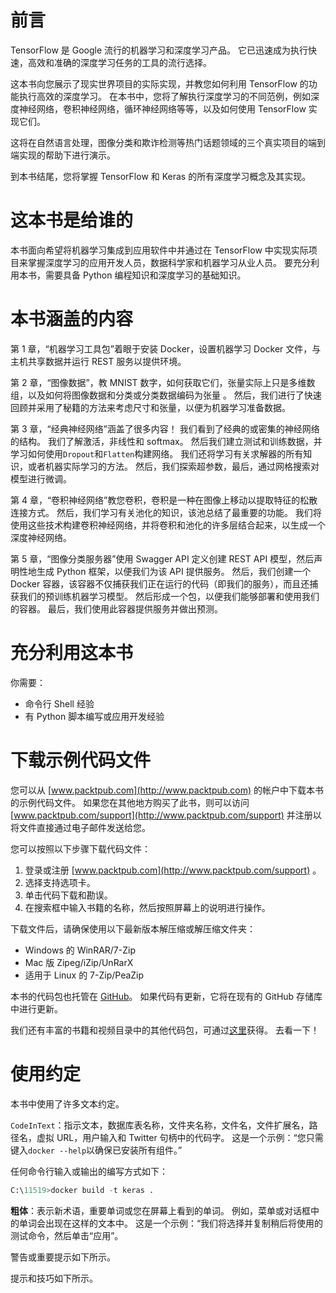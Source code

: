# 前言

TensorFlow 是 Google 流行的机器学习和深度学习产品。 它已迅速成为执行快速，高效和准确的深度学习任务的工具的流行选择。

这本书向您展示了现实世界项目的实际实现，并教您如何利用 TensorFlow 的功能执行高效的深度学习。 在本书中，您将了解执行深度学习的不同范例，例如深度神经网络，卷积神经网络，循环神经网络等等，以及如何使用 TensorFlow 实现它们。

这将在自然语言处理，图像分类和欺诈检测等热门话题领域的三个真实项目的端到端实现的帮助下进行演示。

到本书结尾，您将掌握 TensorFlow 和 Keras 的所有深度学习概念及其实现。

# 这本书是给谁的

本书面向希望将机器学习集成到应用软件中并通过在 TensorFlow 中实现实际项目来掌握深度学习的应用开发人员，数据科学家和机器学习从业人员。 要充分利用本书，需要具备 Python 编程知识和深度学习的基础知识。

# 本书涵盖的内容

第 1 章，“机器学习工具包”着眼于安装 Docker，设置机器学习 Docker 文件，与主机共享数据并运行 REST 服务以提供环境。

第 2 章，“图像数据”，教 MNIST 数字，如何获取它们，张量实际上只是多维数组，以及如何将图像数据和分类或分类数据编码为张量 。 然后，我们进行了快速回顾并采用了秘籍的方法来考虑尺寸和张量，以便为机器学习准备数据。

第 3 章，“经典神经网络”涵盖了很多内容！ 我们看到了经典的或密集的神经网络的结构。 我们了解激活，非线性和 softmax。 然后我们建立测试和训练数据，并学习如何使用`Dropout`和`Flatten`构建网络。 我们还将学习有关求解器的所有知识，或者机器实际学习的方法。 然后，我们探索超参数，最后，通过网格搜索对模型进行微调。

第 4 章，“卷积神经网络”教您卷积，卷积是一种在图像上移动以提取特征的松散连接方式。 然后，我们学习有关池化的知识，该池总结了最重要的功能。 我们将使用这些技术构建卷积神经网络，并将卷积和池化的许多层结合起来，以生成一个深度神经网络。

第 5 章，“图像分类服务器”使用 Swagger API 定义创建 REST API 模型，然后声明性地生成 Python 框架，以便我们为该 API 提供服务。 然后，我们创建一个 Docker 容器，该容器不仅捕获我们正在运行的代码（即我们的服务），而且还捕获我们的预训练机器学习模型。 然后形成一个包，以便我们能够部署和使用我们的容器。 最后，我们使用此容器提供服务并做出预测。

# 充分利用这本书

你需要：

*   命令行 Shell 经验
*   有 Python 脚本编写或应用开发经验

# 下载示例代码文件

您可以从 [www.packtpub.com](http://www.packtpub.com) 的帐户中下载本书的示例代码文件。 如果您在其他地方购买了此书，则可以访问 [www.packtpub.com/support](http://www.packtpub.com/support) 并注册以将文件直接通过电子邮件发送给您。

您可以按照以下步骤下载代码文件：

1.  登录或注册 [www.packtpub.com](http://www.packtpub.com/support) 。
2.  选择支持选项卡。
3.  单击代码下载和勘误。
4.  在搜索框中输入书籍的名称，然后按照屏幕上的说明进行操作。

下载文件后，请确保使用以下最新版本解压缩或解压缩文件夹：

*   Windows 的 WinRAR/7-Zip
*   Mac 版 Zipeg/iZip/UnRarX
*   适用于 Linux 的 7-Zip/PeaZip

本书的代码包也托管在 [GitHub](https://github.com/PacktPublishing/Hands-On-Deep-Learning-for-Images-with-TensorFlow)。 如果代码有更新，它将在现有的 GitHub 存储库中进行更新。

我们还有丰富的书籍和视频目录中的其他代码包，可通过[这里](https://github.com/PacktPublishing/)获得。 去看一下！

# 使用约定

本书中使用了许多文本约定。

`CodeInText`：指示文本，数据库表名称，文件夹名称，文件名，文件扩展名，路径名，虚拟 URL，用户输入和 Twitter 句柄中的代码字。 这是一个示例：“您只需键入`docker --help`以确保已安装所有组件。”

任何命令行输入或输出的编写方式如下：

```py
C:\11519>docker build -t keras .
```

**粗体**：表示新术语，重要单词或您在屏幕上看到的单词。 例如，菜单或对话框中的单词会出现在这样的文本中。 这是一个示例：“我们将选择并复制稍后将使用的测试命令，然后单击“应用”。

警告或重要提示如下所示。

提示和技巧如下所示。
